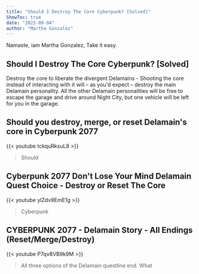 ```yaml
---
title: "Should I Destroy The Core Cyberpunk? [Solved]"
ShowToc: true 
date: "2022-09-04"
author: "Martha Gonzalez" 
---
```


Namaste, iam Martha Gonzalez, Take it easy.
## Should I Destroy The Core Cyberpunk? [Solved]
Destroy the core to liberate the divergent Delamains - Shooting the core instead of interacting with it will – as you'd expect – destroy the main Delamain personality. All the other Delamain personalities will be free to escape the garage and drive around Night City, but one vehicle will be left for you in the garage.

## Should you destroy, merge, or reset Delamain's core in Cyberpunk 2077
{{< youtube tckquRksuL8 >}}
>Should

## Cyberpunk 2077 Don't Lose Your Mind Delamain Quest Choice - Destroy or Reset The Core
{{< youtube ylZdv9EmE1g >}}
>Cyberpunk

## CYBERPUNK 2077 - Delamain Story - All Endings (Reset/Merge/Destroy)
{{< youtube P7qv8VB9k9M >}}
>All three options of the Delamain questline end. What 

